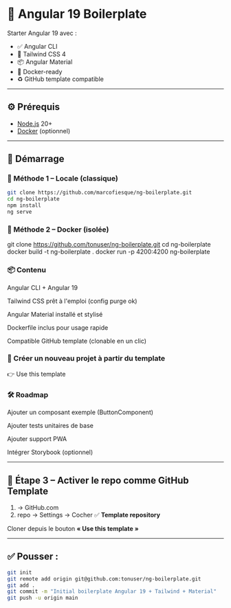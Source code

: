 # 🚀 Angular 19 Boilerplate

Starter Angular 19 avec :
- ✅ Angular CLI
- 🎨 Tailwind CSS 4
- 📦 Angular Material
- 🐳 Docker-ready
- ♻️ GitHub template compatible

---

## ⚙️ Prérequis

- [Node.js](https://nodejs.org/) 20+
- [Docker](https://www.docker.com/) (optionnel)

---

## 🚀 Démarrage

### 🧪 Méthode 1 – Locale (classique)

```bash
git clone https://github.com/marcofiesque/ng-boilerplate.git
cd ng-boilerplate
npm install
ng serve
```

### 🐳 Méthode 2 – Docker (isolée)
git clone https://github.com/tonuser/ng-boilerplate.git
cd ng-boilerplate
docker build -t ng-boilerplate .
docker run -p 4200:4200 ng-boilerplate

### 📦 Contenu
Angular CLI + Angular 19

Tailwind CSS prêt à l'emploi (config purge ok)

Angular Material installé et stylisé

Dockerfile inclus pour usage rapide

Compatible GitHub template (clonable en un clic)

### 🧬 Créer un nouveau projet à partir du template
👉 Use this template

### 🛠 Roadmap
 Ajouter un composant exemple (ButtonComponent)

 Ajouter tests unitaires de base

 Ajouter support PWA

 Intégrer Storybook (optionnel)


---

## 🧨 Étape 3 – Activer le repo comme **GitHub Template**

1. -> GitHub.com
2. repo → Settings → Cocher ✅ **Template repository**

Cloner depuis le bouton **« Use this template »**

---

## ✅ Pousser :

```bash
git init
git remote add origin git@github.com:tonuser/ng-boilerplate.git
git add .
git commit -m "Initial boilerplate Angular 19 + Tailwind + Material"
git push -u origin main
